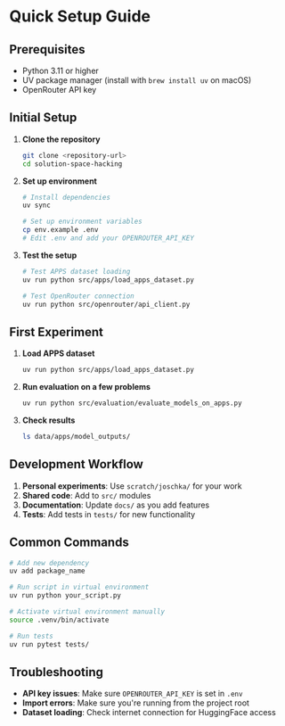 # Quick Setup Guide

## Prerequisites

- Python 3.11 or higher
- UV package manager (install with `brew install uv` on macOS)
- OpenRouter API key

## Initial Setup

1. **Clone the repository**
   ```bash
   git clone <repository-url>
   cd solution-space-hacking
   ```

2. **Set up environment**
   ```bash
   # Install dependencies
   uv sync
   
   # Set up environment variables
   cp env.example .env
   # Edit .env and add your OPENROUTER_API_KEY
   ```

3. **Test the setup**
   ```bash
   # Test APPS dataset loading
   uv run python src/apps/load_apps_dataset.py
   
   # Test OpenRouter connection
   uv run python src/openrouter/api_client.py
   ```

## First Experiment

1. **Load APPS dataset**
   ```bash
   uv run python src/apps/load_apps_dataset.py
   ```

2. **Run evaluation on a few problems**
   ```bash
   uv run python src/evaluation/evaluate_models_on_apps.py
   ```

3. **Check results**
   ```bash
   ls data/apps/model_outputs/
   ```

## Development Workflow

1. **Personal experiments**: Use `scratch/joschka/` for your work
2. **Shared code**: Add to `src/` modules
3. **Documentation**: Update `docs/` as you add features
4. **Tests**: Add tests in `tests/` for new functionality

## Common Commands

```bash
# Add new dependency
uv add package_name

# Run script in virtual environment
uv run python your_script.py

# Activate virtual environment manually
source .venv/bin/activate

# Run tests
uv run pytest tests/
```

## Troubleshooting

- **API key issues**: Make sure `OPENROUTER_API_KEY` is set in `.env`
- **Import errors**: Make sure you're running from the project root
- **Dataset loading**: Check internet connection for HuggingFace access 